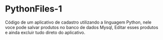 # PythonFiles-1
Código de um aplicativo de cadastro utilizando a linguagem Python, nele voce pode salvar produtos no banco de dados Mysql, Editar esses produtos e ainda excluir tudo direto do aplicativo.
